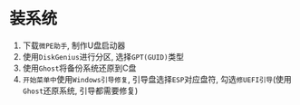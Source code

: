 # 装系统

1. 下载`微PE助手`, 制作U盘启动器
2. 使用`DiskGenius`进行分区, 选择`GPT(GUID)`类型
3. 使用`Ghost`将备份系统还原到C盘
4. `开始菜单中`使用`Windows引导修复`, 引导盘选择`ESP`对应盘符, 勾选`修UEFI引导`(使用`Ghost`还原系统, 引导都需要修复)

